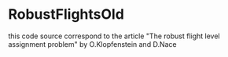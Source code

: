 # RobustFlightsOld
this code source correspond to the article "The robust flight level assignment problem" by O.Klopfenstein and D.Nace
